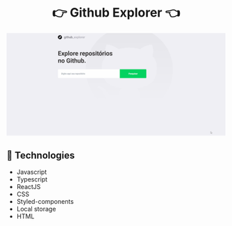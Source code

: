 <h1 align="center"> 👉 Github Explorer 👈 </h1> 

<div align="center">
  <img src="./github/github-explorer.gif" alt="drop-box" />
</div>

## 🚀 Technologies
- Javascript
- Typescript
- ReactJS
- CSS
- Styled-components
- Local storage
- HTML
